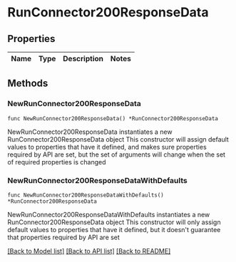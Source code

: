 # RunConnector200ResponseData

## Properties

Name | Type | Description | Notes
------------ | ------------- | ------------- | -------------

## Methods

### NewRunConnector200ResponseData

`func NewRunConnector200ResponseData() *RunConnector200ResponseData`

NewRunConnector200ResponseData instantiates a new RunConnector200ResponseData object
This constructor will assign default values to properties that have it defined,
and makes sure properties required by API are set, but the set of arguments
will change when the set of required properties is changed

### NewRunConnector200ResponseDataWithDefaults

`func NewRunConnector200ResponseDataWithDefaults() *RunConnector200ResponseData`

NewRunConnector200ResponseDataWithDefaults instantiates a new RunConnector200ResponseData object
This constructor will only assign default values to properties that have it defined,
but it doesn't guarantee that properties required by API are set


[[Back to Model list]](../README.md#documentation-for-models) [[Back to API list]](../README.md#documentation-for-api-endpoints) [[Back to README]](../README.md)



